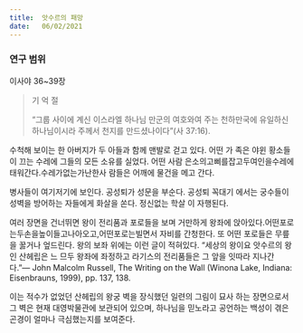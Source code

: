 ```yaml
---
title:  앗수르의 패망
date:   06/02/2021
---
```


### 연구 범위
이사야 36~39장

> <p> 기 억 절 </p>
> “그룹 사이에 계신 이스라엘 하나님 만군의 여호와여 주는 천하만국에 유일하신 하나님이시라 주께서 천지를 만드셨나이다”(사 37:16).

수척해 보이는 한 아버지가 두 아들과 함께 맨발로 걷고 있다. 어떤 가 족은 야윈 황소들이 끄는 수레에 그들의 모든 소유를 실었다. 어떤 사람 은소의고삐를잡고두여인을수레에태워간다.수레가없는가난한사 람들은 어깨에 물건을 메고 간다.

병사들이 여기저기에 보인다. 공성퇴가 성문을 부순다. 공성퇴 꼭대기 에서는 궁수들이 성벽을 방어하는 자들에게 화살을 쏜다. 정신없는 학살 이 자행된다.

여러 장면을 건너뛰면 왕이 전리품과 포로들을 보며 거만하게 왕좌에 앉아있다.어떤포로는두손을높이들고나아오고,어떤포로는빌면서 자비를 간청한다. 또 어떤 포로들은 무릎을 꿇거나 엎드린다. 왕의 보좌 위에는 이런 글이 적혀있다. “세상의 왕이요 앗수르의 왕인 산헤립은 느 므두 왕좌에 좌정하고 라기스의 전리품들은 그 앞을 잇따라 지나간다.”― John Malcolm Russell, The Writing on the Wall (Winona Lake, Indiana: Eisenbrauns, 1999), pp. 137, 138.

이는 적수가 없었던 산헤립의 왕궁 벽을 장식했던 일련의 그림이 묘사 하는 장면으로서 그 벽은 현재 대영박물관에 보관되어 있으며, 하나님을 믿노라고 공언하는 백성이 겪은 곤경이 얼마나 극심했는지를 보여준다.